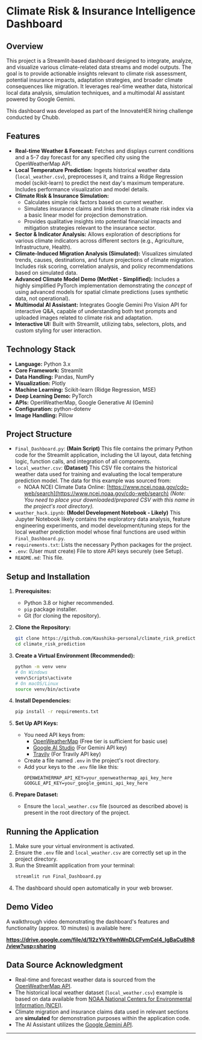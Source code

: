 # Climate Risk & Insurance Intelligence Dashboard

## Overview

This project is a Streamlit-based dashboard designed to integrate, analyze, and visualize various climate-related data streams and model outputs. The goal is to provide actionable insights relevant to climate risk assessment, potential insurance impacts, adaptation strategies, and broader climate consequences like migration. It leverages real-time weather data, historical local data analysis, simulation techniques, and a multimodal AI assistant powered by Google Gemini.

This dashboard was developed as part of the InnovateHER hiring challenge conducted by Chubb.

## Features

*   **Real-time Weather & Forecast:** Fetches and displays current conditions and a 5-7 day forecast for any specified city using the OpenWeatherMap API.
*   **Local Temperature Prediction:** Ingests historical weather data (`local_weather.csv`), preprocesses it, and trains a Ridge Regression model (scikit-learn) to predict the next day's maximum temperature. Includes performance visualization and model details.
*   **Climate Risk & Insurance Simulation:**
    *   Calculates simple risk factors based on current weather.
    *   Simulates insurance claims and links them to a climate risk index via a basic linear model for projection demonstration.
    *   Provides qualitative insights into potential financial impacts and mitigation strategies relevant to the insurance sector.
*   **Sector & Indicator Analysis:** Allows exploration of descriptions for various climate indicators across different sectors (e.g., Agriculture, Infrastructure, Health).
*   **Climate-Induced Migration Analysis (Simulated):** Visualizes simulated trends, causes, destinations, and future projections of climate migration. Includes risk scoring, correlation analysis, and policy recommendations based on simulated data.
*   **Advanced Climate Model Demo (MetNet - Simplified):** Includes a highly simplified PyTorch implementation demonstrating the *concept* of using advanced models for spatial climate predictions (uses synthetic data, not operational).
*   **Multimodal AI Assistant:** Integrates Google Gemini Pro Vision API for interactive Q&A, capable of understanding both text prompts and uploaded images related to climate risk and adaptation.
*   **Interactive UI:** Built with Streamlit, utilizing tabs, selectors, plots, and custom styling for user interaction.

## Technology Stack

*   **Language:** Python 3.x
*   **Core Framework:** Streamlit
*   **Data Handling:** Pandas, NumPy
*   **Visualization:** Plotly
*   **Machine Learning:** Scikit-learn (Ridge Regression, MSE)
*   **Deep Learning Demo:** PyTorch
*   **APIs:** OpenWeatherMap, Google Generative AI (Gemini)
*   **Configuration:** python-dotenv
*   **Image Handling:** Pillow

## Project Structure

*   `Final_Dashboard.py`: **(Main Script)** This file contains the primary Python code for the Streamlit application, including the UI layout, data fetching logic, function calls, and integration of all components.
*   `local_weather.csv`: **(Dataset)** This CSV file contains the historical weather data used for training and evaluating the local temperature prediction model. The data for this example was sourced from:
    *   NOAA NCEI Climate Data Online: [https://www.ncei.noaa.gov/cdo-web/search](https://www.ncei.noaa.gov/cdo-web/search)
    *(Note: You need to place your downloaded/prepared CSV with this name in the project's root directory).*
*   `weather_hack.ipynb`: **(Model Development Notebook - Likely)** This Jupyter Notebook likely contains the exploratory data analysis, feature engineering experiments, and model development/tuning steps for the local weather prediction model whose final functions are used within `Final_Dashboard.py`.
*   `requirements.txt`: Lists the necessary Python packages for the project.
*   `.env`: (User must create) File to store API keys securely (see Setup).
*   `README.md`: This file.

## Setup and Installation

1.  **Prerequisites:**
    *   Python 3.8 or higher recommended.
    *   `pip` package installer.
    *   Git (for cloning the repository).

2.  **Clone the Repository:**
    ```bash
    git clone https://github.com/Kaushika-personal/climate_risk_prediction.git
    cd climate_risk_prediction
    ```

3.  **Create a Virtual Environment (Recommended):**
    ```bash
    python -m venv venv
    # On Windows
    venv\Scripts\activate
    # On macOS/Linux
    source venv/bin/activate
    ```

4.  **Install Dependencies:**
    ```bash
    pip install -r requirements.txt
    ```

5.  **Set Up API Keys:**
    *   You need API keys from:
        *   [OpenWeatherMap](https://openweathermap.org/api) (Free tier is sufficient for basic use)
        *   [Google AI Studio](https://aistudio.google.com/) (For Gemini API key)
        *   [Travily](https://tavily.com/) (For Travily API key)
    *   Create a file named `.env` in the project's root directory.
    *   Add your keys to the `.env` file like this:
        ```dotenv
        OPENWEATHERMAP_API_KEY=your_openweathermap_api_key_here
        GOOGLE_API_KEY=your_google_gemini_api_key_here
        ```

6.  **Prepare Dataset:**
    *   Ensure the `local_weather.csv` file (sourced as described above) is present in the root directory of the project.

## Running the Application

1.  Make sure your virtual environment is activated.
2.  Ensure the `.env` file and `local_weather.csv` are correctly set up in the project directory.
3.  Run the Streamlit application from your terminal:
    ```bash
    streamlit run Final_Dashboard.py
    ```
4.  The dashboard should open automatically in your web browser.

## Demo Video

A walkthrough video demonstrating the dashboard's features and functionality (approx. 10 minutes) is available here:

**https://drive.google.com/file/d/1I2zYkY6whWnDLCFvmCel4_IgBaCu8lh8/view?usp=sharing**


## Data Source Acknowledgment

*   Real-time and forecast weather data is sourced from the [OpenWeatherMap API](https://openweathermap.org/).
*   The historical local weather dataset (`local_weather.csv`) example is based on data available from [NOAA National Centers for Environmental Information (NCEI)](https://www.ncei.noaa.gov/).
*   Climate migration and insurance claims data used in relevant sections are **simulated** for demonstration purposes within the application code.
*   The AI Assistant utilizes the [Google Gemini API](https://ai.google.dev/).

---
